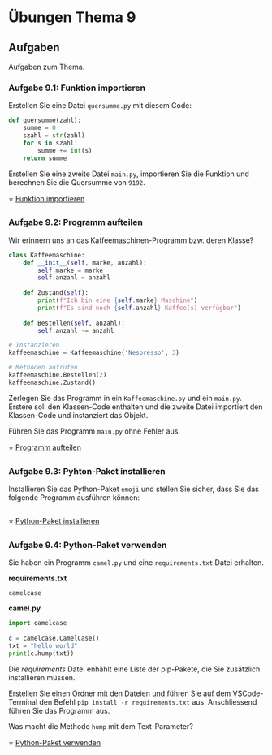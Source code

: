 # Übungen Thema 9

## Aufgaben

Aufgaben zum Thema.

### Aufgabe 9.1:  Funktion importieren

Erstellen Sie eine Datei `quersumme.py` mit diesem Code:

```python
def quersumme(zahl):
    summe = 0
    szahl = str(zahl)
    for s in szahl:
        summe += int(s)
    return summe
```

Erstellen Sie eine zweite Datei `main.py`, importieren Sie die Funktion und berechnen Sie die Quersumme von `9192`.

⭐ [Funktion importieren](https://github.com/janikvonrotz/python.casa/blob/main/topic-9/Funktion%20importieren)

### Aufgabe 9.2: Programm aufteilen

Wir erinnern uns an das Kaffeemaschinen-Programm bzw. deren Klasse?

```python
class Kaffeemaschine:
    def __init__(self, marke, anzahl):
        self.marke = marke
        self.anzahl = anzahl
    
    def Zustand(self):
        print(f"Ich bin eine {self.marke} Maschine")
        print(f"Es sind noch {self.anzahl} Kaffee(s) verfügbar")
    
    def Bestellen(self, anzahl):
        self.anzahl -= anzahl

# Instanzieren
kaffeemaschine = Kaffeemaschine('Nespresso', 3)

# Methoden aufrufen
kaffeemaschine.Bestellen(2)
kaffeemaschine.Zustand()
```

Zerlegen Sie das Programm in  ein `Kaffeemaschine.py` und ein `main.py`. Erstere soll den Klassen-Code enthalten und die zweite Datei importiert den Klassen-Code und instanziert das Objekt.

Führen Sie das Programm `main.py` ohne Fehler aus.

⭐ [Programm aufteilen](https://github.com/janikvonrotz/python.casa/blob/main/topic-9/Programm%20aufteilen)

### Aufgabe 9.3: Pyhton-Paket installieren

Installieren Sie das Python-Paket `emoji` und stellen Sie sicher, dass Sie das folgende Programm ausführen können:

```python

```

⭐ [Python-Paket installieren](https://github.com/janikvonrotz/python.casa/blob/main/topic-9/Python-Paket%20installieren.py)

### Aufgabe 9.4: Python-Paket verwenden

Sie haben ein Programm `camel.py` und eine `requirements.txt` Datei erhalten.

**requirements.txt**

```
camelcase
```

**camel.py**

```python
import camelcase  
  
c = camelcase.CamelCase()  
txt = "hello world"  
print(c.hump(txt))
```

Die *requirements* Datei enhählt eine Liste der pip-Pakete, die Sie zusätzlich installieren müssen.

Erstellen Sie einen Ordner mit den Dateien und führen Sie auf dem VSCode-Terminal den Befehl `pip install -r requirements.txt` aus. Anschliessend führen Sie das Programm aus.

Was macht die Methode `hump` mit dem Text-Parameter?

⭐ [Python-Paket verwenden](https://github.com/janikvonrotz/python.casa/blob/main/topic-9/Python-Paket%20verwenden)